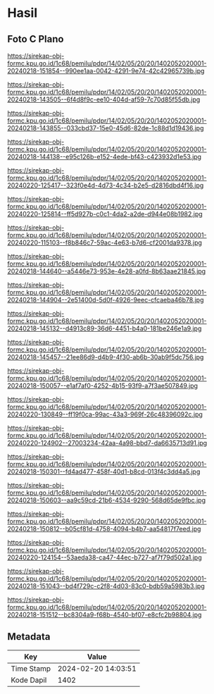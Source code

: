 # Hasil

## Foto C Plano

https://sirekap-obj-formc.kpu.go.id/1c68/pemilu/pdpr/14/02/05/20/20/1402052020001-20240218-151854--990ee1aa-0042-4291-9e74-42c42965739b.jpg

https://sirekap-obj-formc.kpu.go.id/1c68/pemilu/pdpr/14/02/05/20/20/1402052020001-20240218-143505--6f4d8f9c-ee10-404d-af59-7c70d85f55db.jpg

https://sirekap-obj-formc.kpu.go.id/1c68/pemilu/pdpr/14/02/05/20/20/1402052020001-20240218-143855--033cbd37-15e0-45d6-82de-1c88d1d19436.jpg

https://sirekap-obj-formc.kpu.go.id/1c68/pemilu/pdpr/14/02/05/20/20/1402052020001-20240218-144138--e95c126b-e152-4ede-bf43-c423932d1e53.jpg

https://sirekap-obj-formc.kpu.go.id/1c68/pemilu/pdpr/14/02/05/20/20/1402052020001-20240220-125417--323f0e4d-4d73-4c34-b2e5-d2816dbd4f16.jpg

https://sirekap-obj-formc.kpu.go.id/1c68/pemilu/pdpr/14/02/05/20/20/1402052020001-20240220-125814--ff5d927b-c0c1-4da2-a2de-d944e08b1982.jpg

https://sirekap-obj-formc.kpu.go.id/1c68/pemilu/pdpr/14/02/05/20/20/1402052020001-20240220-115103--f8b846c7-59ac-4e63-b7d6-cf2001da9378.jpg

https://sirekap-obj-formc.kpu.go.id/1c68/pemilu/pdpr/14/02/05/20/20/1402052020001-20240218-144640--a5446e73-953e-4e28-a0fd-8b63aae21845.jpg

https://sirekap-obj-formc.kpu.go.id/1c68/pemilu/pdpr/14/02/05/20/20/1402052020001-20240218-144904--2e51400d-5d0f-4926-9eec-cfcaeba46b78.jpg

https://sirekap-obj-formc.kpu.go.id/1c68/pemilu/pdpr/14/02/05/20/20/1402052020001-20240218-145132--d4913c89-36d6-4451-b4a0-181be246e1a9.jpg

https://sirekap-obj-formc.kpu.go.id/1c68/pemilu/pdpr/14/02/05/20/20/1402052020001-20240218-145457--21ee86d9-d4b9-4f30-ab6b-30ab9f5dc756.jpg

https://sirekap-obj-formc.kpu.go.id/1c68/pemilu/pdpr/14/02/05/20/20/1402052020001-20240218-150057--e1af7af0-4252-4b15-93f9-a7f3ae507849.jpg

https://sirekap-obj-formc.kpu.go.id/1c68/pemilu/pdpr/14/02/05/20/20/1402052020001-20240220-130849--ff19f0ca-99ac-43a3-969f-26c48396092c.jpg

https://sirekap-obj-formc.kpu.go.id/1c68/pemilu/pdpr/14/02/05/20/20/1402052020001-20240220-124902--27003234-42aa-4a98-bbd7-da6635713d91.jpg

https://sirekap-obj-formc.kpu.go.id/1c68/pemilu/pdpr/14/02/05/20/20/1402052020001-20240218-150301--fd4ad477-458f-40d1-b8cd-013f4c3dd4a5.jpg

https://sirekap-obj-formc.kpu.go.id/1c68/pemilu/pdpr/14/02/05/20/20/1402052020001-20240218-150603--aa9c59cd-21b6-4534-9290-568d65de9fbc.jpg

https://sirekap-obj-formc.kpu.go.id/1c68/pemilu/pdpr/14/02/05/20/20/1402052020001-20240218-150812--b05cf81d-4758-4094-b4b7-aa54817f7eed.jpg

https://sirekap-obj-formc.kpu.go.id/1c68/pemilu/pdpr/14/02/05/20/20/1402052020001-20240220-124154--53aeda38-ca47-44ec-b727-af7f79d502a1.jpg

https://sirekap-obj-formc.kpu.go.id/1c68/pemilu/pdpr/14/02/05/20/20/1402052020001-20240218-151043--bd4f729c-c2f8-4d03-83c0-bdb59a5983b3.jpg

https://sirekap-obj-formc.kpu.go.id/1c68/pemilu/pdpr/14/02/05/20/20/1402052020001-20240218-151512--bc8304a9-f68b-4540-bf07-e8cfc2b98804.jpg


## Metadata

| Key        | Value               |
| ---------- | ------------------- |
| Time Stamp | 2024-02-20 14:03:51 |
| Kode Dapil | 1402                |



